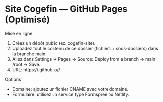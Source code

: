 
# Site Cogefin — GitHub Pages (Optimisé)

Mise en ligne
1) Créez un dépôt public (ex. cogefin-site).
2) Uploadez tout le contenu de ce dossier (fichiers + sous-dossiers) dans la branche main.
3) Allez dans Settings → Pages → Source: Deploy from a branch → main /root → Save.
4) URL: https://<votre-user>.github.io/<repo>/

Options
- Domaine: ajoutez un fichier CNAME avec votre domaine.
- Formulaire: utilisez un service type Formspree ou Netlify.
